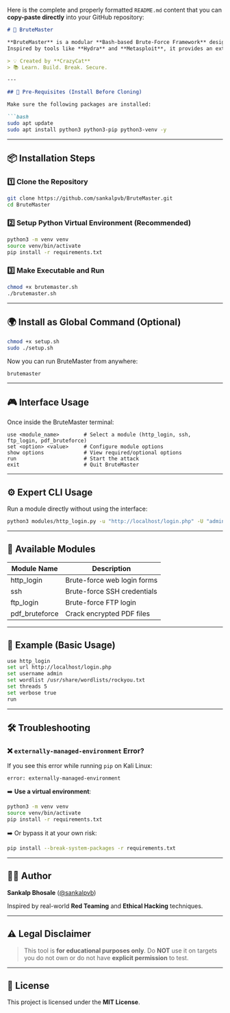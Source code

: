 Here is the complete and properly formatted `README.md` content that you can **copy-paste directly** into your GitHub repository:

````markdown
# 🚀 BruteMaster

**BruteMaster** is a modular **Bash-based Brute-Force Framework** designed for **educational and ethical hacking** purposes.  
Inspired by tools like **Hydra** and **Metasploit**, it provides an extensible and interactive terminal interface for brute-forcing different services.

> 💡 Created by **CrazyCat**  
> 📚 Learn. Build. Break. Secure.

---

## 🔰 Pre-Requisites (Install Before Cloning)

Make sure the following packages are installed:

```bash
sudo apt update
sudo apt install python3 python3-pip python3-venv -y
````

---

## 📦 Installation Steps

### 1️⃣ Clone the Repository

```bash
git clone https://github.com/sankalpvb/BruteMaster.git
cd BruteMaster
```

### 2️⃣ Setup Python Virtual Environment (Recommended)

```bash
python3 -m venv venv
source venv/bin/activate
pip install -r requirements.txt
```

### 3️⃣ Make Executable and Run

```bash
chmod +x brutemaster.sh
./brutemaster.sh
```

---

## 🌍 Install as Global Command (Optional)

```bash
chmod +x setup.sh
sudo ./setup.sh
```

Now you can run BruteMaster from anywhere:

```bash
brutemaster
```

---

## 🎮 Interface Usage

Once inside the BruteMaster terminal:

```text
use <module_name>        # Select a module (http_login, ssh, ftp_login, pdf_bruteforce)
set <option> <value>     # Configure module options
show options             # View required/optional options
run                      # Start the attack
exit                     # Quit BruteMaster
```

---

## ⚙️ Expert CLI Usage

Run a module directly without using the interface:

```bash
python3 modules/http_login.py -u "http://localhost/login.php" -U "admin" -w "/path/to/wordlist.txt" --verbose
```

---

## 🧰 Available Modules

| Module Name     | Description                 |
| --------------- | --------------------------- |
| http\_login     | Brute-force web login forms |
| ssh             | Brute-force SSH credentials |
| ftp\_login      | Brute-force FTP login       |
| pdf\_bruteforce | Crack encrypted PDF files   |

---

## 🧪 Example (Basic Usage)

```bash
use http_login
set url http://localhost/login.php
set username admin
set wordlist /usr/share/wordlists/rockyou.txt
set threads 5
set verbose true
run
```

---

## 🛠️ Troubleshooting

### ❌ `externally-managed-environment` Error?

If you see this error while running `pip` on Kali Linux:

```
error: externally-managed-environment
```

➡️ **Use a virtual environment**:

```bash
python3 -m venv venv
source venv/bin/activate
pip install -r requirements.txt
```

➡️ Or bypass it at your own risk:

```bash
pip install --break-system-packages -r requirements.txt
```

---

## 👨‍💻 Author

**Sankalp Bhosale** ([@sankalpvb](https://github.com/sankalpvb))

Inspired by real-world **Red Teaming** and **Ethical Hacking** techniques.

---

## ⚠️ Legal Disclaimer

> This tool is **for educational purposes only**.
> Do **NOT** use it on targets you do not own or do not have **explicit permission** to test.

---

## 📄 License

This project is licensed under the **MIT License**.
```
